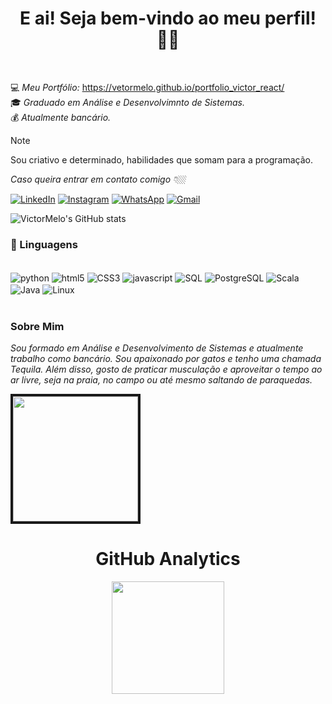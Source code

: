 <h1 align="center">E ai! Seja bem-vindo ao meu  perfil! 👋🏼</h1>
<br>

💻 *Meu Portfólio:* https://vetormelo.github.io/portfolio_victor_react/ <br>
🎓 *Graduado em Análise e Desenvolvimnto de Sistemas.* <br>
💰 *Atualmente bancário.*

> [!NOTE]
> Sou criativo e determinado, habilidades que somam para a programação.

*_Caso queira entrar em contato comigo 👇🏼_*

<a href="https://www.linkedin.com/in/victormelodesenvolvedor/" title="LinkedIn">
  <img src="https://img.shields.io/badge/-Linkedin-0e76a8?style=flat-square&logo=Linkedin&logoColor=white&link=[LINK-DO-SEU-LINKEDIN](https://www.linkedin.com/in/victormelodesenvolvedor/)" alt="LinkedIn"/></a>
<a href="https://www.instagram.com/vettormelo_?igsh=ZTI1Mno4eGw1cG90&utm_source=qr" title="Instagram">
  <img src="https://img.shields.io/badge/-Instagram-DF0174?style=flat-square&labelColor=DF0174&logo=instagram&logoColor=white&link=[LINK-DO-SEU-INSTAGRAM](https://www.instagram.com/vettormelo_?igsh=ZTI1Mno4eGw1cG90&utm_source=qr)" alt="Instagram"/></a>
<a href="wa.me/5511955984209" title="WhatsApp">
  <img src="https://img.shields.io/badge/-WhatsApp-25d366?style=flat-square&labelColor=25d366&logo=whatsapp&logoColor=white&link=wa.me/5511955984209" alt="WhatsApp"/></a>
<a href="contatomelo2@gmail.com" title="Gmail">
  <img src="https://img.shields.io/badge/-Gmail-FF0000?style=flat-square&labelColor=FF0000&logo=gmail&logoColor=white&link=contatomelo2@gmail.com" alt="Gmail"/></a>


![VictorMelo's GitHub stats](https://github-readme-stats.vercel.app/api?username=VetorMelo&show_icons=true&theme=shadow_red )

<h3>🦄 Linguagens</h3>
<div style="display: inline_block"><br/>
    <img align="center" alt="python" src="https://img.shields.io/badge/Python-3776AB?style=for-the-badge&logo=python&logoColor=white"/>
    <img align="center" alt="html5" src="https://img.shields.io/badge/HTML5-E34F26?style=for-the-badge&logo=html5&logoColor=white"/>
    <img align="center" alt="CSS3" src="https://img.shields.io/badge/CSS3-1572B6?style=for-the-badge&logo=css3&logoColor=white"/>
    <img align="center" alt="javascript" src="https://img.shields.io/badge/JavaScript-F7DF1E?style=for-the-badge&logo=javascript&logoColor=black"/>
    <img align="center" alt="SQL" src="https://img.shields.io/badge/SQL-025E8C?style=for-the-badge&logo=sqlite&logoColor=white"/>
    <img align="center" alt="PostgreSQL" src="https://img.shields.io/badge/PostgreSQL-336791?style=for-the-badge&logo=postgresql&logoColor=white"/>
    <img align="center" alt="Scala" src="https://img.shields.io/badge/Scala-DC322F?style=for-the-badge&logo=scala&logoColor=white"/>
    <img align="center" alt="Java" src="https://img.shields.io/badge/Java-007396?style=for-the-badge&logo=java&logoColor=white"/>
    <img align="center" alt="Linux" src="https://img.shields.io/badge/Linux-FCC624?style=for-the-badge&logo=linux&logoColor=black"/>

</div>

</br>
<h3>Sobre Mim</h3>

_Sou formado em Análise e Desenvolvimento de Sistemas e atualmente trabalho como bancário. Sou apaixonado por gatos e tenho uma chamada Tequila. Além disso, gosto de praticar musculação e aproveitar o tempo ao ar livre, seja na praia, no campo ou até mesmo saltando de paraquedas._ 

<img border="4px" solid="#eead2d" width="200px" src=https://acegif.com/wp-content/uploads/cat-typing-9.gif>

<div align="center">
  <h1> <b> GitHub Analytics </b> </h1>
  
  <img height="180em" src="https://github-readme-stats.vercel.app/api/top-langs/?username=VetorMelo&layout=compact&langs_count=7&theme=shadow_red"/></a>
</div>
